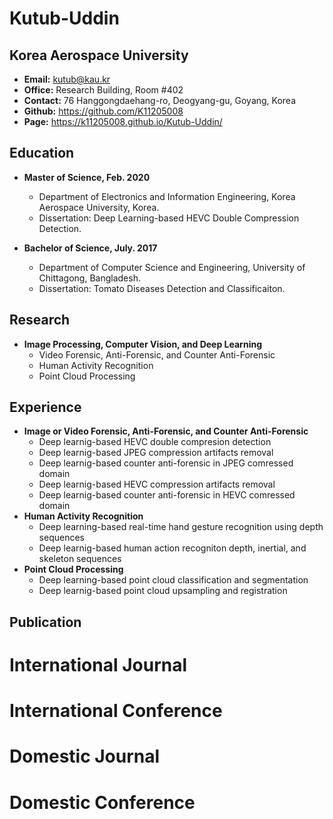 # Kutub-Uddin
## Korea Aerospace University

* **Email:** kutub@kau.kr
* **Office:** Research Building, Room #402
* **Contact:** 76 Hanggongdaehang-ro, Deogyang-gu, Goyang, Korea 
* **Github:** https://github.com/K11205008 
* **Page:** https://k11205008.github.io/Kutub-Uddin/ 

## Education
* **Master of Science, Feb. 2020**
  * Department of Electronics and Information Engineering, Korea Aerospace University, Korea.
  * Dissertation: Deep Learning-based HEVC Double Compression Detection.

* **Bachelor of Science, July. 2017**
  * Department of Computer Science and Engineering, University of Chittagong, Bangladesh.
  * Dissertation: Tomato Diseases Detection and Classificaiton.

## Research
* **Image Processing, Computer Vision, and Deep Learning**
  * Video Forensic, Anti-Forensic, and Counter Anti-Forensic
  * Human Activity Recognition
  * Point Cloud Processing
    
## Experience
* **Image or Video Forensic, Anti-Forensic, and Counter Anti-Forensic**
  *  Deep learnig-based HEVC double compresion detection
  *  Deep learnig-based JPEG compression artifacts removal
  *  Deep learnig-based counter anti-forensic in JPEG comressed domain
  *  Deep learnig-based HEVC compression artifacts removal
  *  Deep learnig-based counter anti-forensic in HEVC comressed domain
* **Human Activity Recognition**
  *  Deep learning-based real-time hand gesture recognition using depth sequences
  *  Deep learnig-based human action recogniton depth, inertial, and skeleton sequences
* **Point Cloud Processing**
  *  Deep learning-based point cloud classification and segmentation
  *  Deep learnig-based point cloud upsampling and registration
  
## Publication
# International Journal
# International Conference
# Domestic Journal
# Domestic Conference
